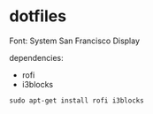 # dotfiles

Font: System San Francisco Display

dependencies:
* rofi
* i3blocks

```
sudo apt-get install rofi i3blocks
```

